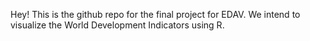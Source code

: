 Hey! This is the github repo for the final project for EDAV. We intend to visualize the World Development Indicators using R.